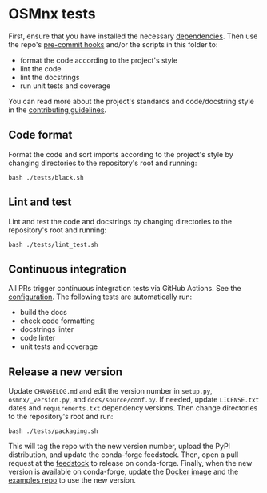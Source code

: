 # OSMnx tests

First, ensure that you have installed the necessary [dependencies](environment-dev.yml). Then use the repo's [pre-commit hooks](../.pre-commit-config.yaml) and/or the scripts in this folder to:

  - format the code according to the project's style
  - lint the code
  - lint the docstrings
  - run unit tests and coverage

You can read more about the project's standards and code/docstring style in the [contributing guidelines](../CONTRIBUTING.md).

## Code format

Format the code and sort imports according to the project's style by changing directories to the repository's root and running:

```
bash ./tests/black.sh
```

## Lint and test

Lint and test the code and docstrings by changing directories to the repository's root and running:

```
bash ./tests/lint_test.sh
```

## Continuous integration

All PRs trigger continuous integration tests via GitHub Actions. See the [configuration](../.github/workflows/tests.yml). The following tests are automatically run:

  - build the docs
  - check code formatting
  - docstrings linter
  - code linter
  - unit tests and coverage

## Release a new version

Update `CHANGELOG.md` and edit the version number in `setup.py`, `osmnx/_version.py`, and `docs/source/conf.py`. If needed, update `LICENSE.txt` dates and `requirements.txt` dependency versions. Then change directories to the repository's root and run:

```
bash ./tests/packaging.sh
```

This will tag the repo with the new version number, upload the PyPI distribution, and update the conda-forge feedstock. Then, open a pull request at the [feedstock](https://github.com/conda-forge/osmnx-feedstock/pulls) to release on conda-forge. Finally, when the new version is available on conda-forge, update the [Docker image](../environments/docker) and the [examples repo](https://github.com/gboeing/osmnx-examples) to use the new version.
